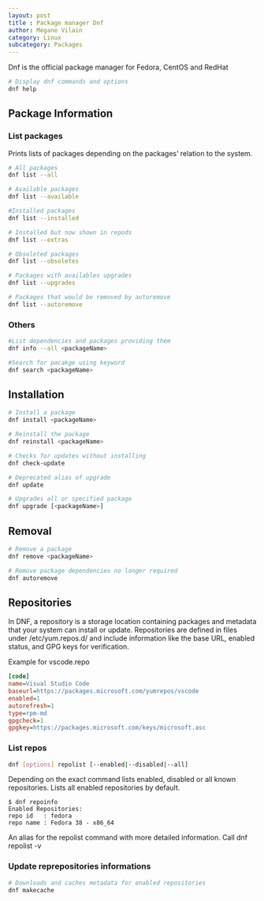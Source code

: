 ```yaml
---
layout: post
title : Package manager Dnf
author: Mégane Vilain
category: Linux
subcategory: Packages
---
```


Dnf is the official package manager for Fedora, CentOS and RedHat


```bash
# Display dnf commands and options
dnf help
```

##  Package Information

###  List packages 

Prints lists of packages depending on the packages’ relation to the system.


```bash
# All packages
dnf list --all  

# Available packages
dnf list --available  

#Installed packages
dnf list --installed  

# Installed but now shown in repods
dnf list --extras  

# Obsoleted packages
dnf list --obsoletes  

# Packages with availables upgrades
dnf list --upgrades  

# Packages that would be removed by autoremove
dnf list --autoremove  
```

### Others

```bash
#List dependencies and packages providing them
dnf info --all <packageName> 

#Search for pacakge using keyword 
dnf search <packageName> 
```
## Installation 


```bash
# Install a package
dnf install <packageName>     

# Reinstall the package
dnf reinstall <packageName>   

# Checks for updates without installing
dnf check-update              

# Deprecated alias of upgrade
dnf update                    

# Upgrades all or specified package
dnf upgrade [<packageName>]                   
```

## Removal

```bash
# Remove a package
dnf remove <packageName>

# Remove package dependencies no longer required
dnf autoremove
```


## Repositories

In DNF, a repository is a storage location containing packages and metadata that your system can install or update. Repositories are defined in files under /etc/yum.repos.d/ and include information like the base URL, enabled status, and GPG keys for verification.

Example for vscode.repo

```ini
[code]
name=Visual Studio Code
baseurl=https://packages.microsoft.com/yumrepos/vscode
enabled=1
autorefresh=1
type=rpm-md
gpgcheck=1
gpgkey=https://packages.microsoft.com/keys/microsoft.asc
```

### List repos 

```bash
dnf [options] repolist [--enabled|--disabled|--all]
``` 
Depending on the exact command lists enabled, disabled or all known repositories. Lists all enabled repositories by default.


```console
$ dnf repoinfo
Enabled Repositories:
repo id   : fedora
repo name : Fedora 38 - x86_64
``` 
An alias for the repolist command with more detailed information. Call dnf repolist -v

### Update reprepositories informations

```bash
# Downloads and caches metadata for enabled repositories
dnf makecache
```
